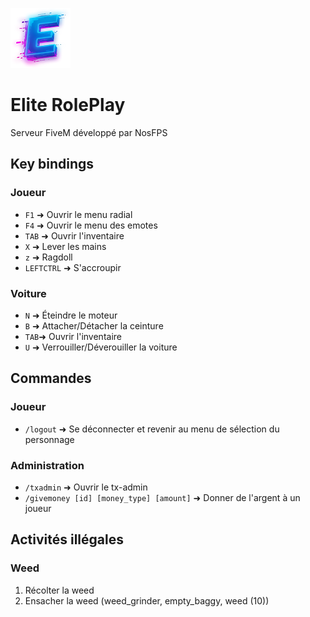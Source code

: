 ![Elite RolePlay Logo](./e.png)

# Elite RolePlay
Serveur FiveM développé par NosFPS


## Key bindings
### Joueur
- `F1` ➜ Ouvrir le menu radial
- `F4` ➜ Ouvrir le menu des emotes
- `TAB` ➜ Ouvrir l'inventaire
- `X` ➜ Lever les mains
- `z` ➜ Ragdoll
- `LEFTCTRL` ➜ S'accroupir

### Voiture
- `N` ➜ Éteindre le moteur
- `B` ➜ Attacher/Détacher la ceinture
- `TAB`➜ Ouvrir l'inventaire
- `U` ➜ Verrouiller/Déverouiller la voiture

## Commandes

### Joueur
- `/logout` ➜ Se déconnecter et revenir au menu de sélection du personnage

### Administration
- `/txadmin` ➜ Ouvrir le tx-admin
- `/givemoney [id] [money_type] [amount]` ➜ Donner de l'argent à un joueur

## Activités illégales

### Weed
1. Récolter la weed
2. Ensacher la weed (weed_grinder, empty_baggy, weed (10))